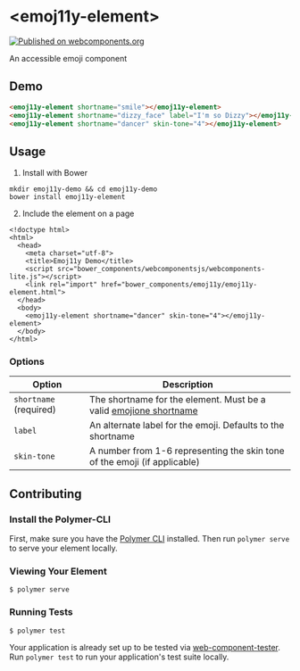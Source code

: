 # \<emoj11y-element\>

[![Published on webcomponents.org](https://img.shields.io/badge/webcomponents.org-published-blue.svg)](https://www.webcomponents.org/element/ireade/emoj11y)

An accessible emoji component

## Demo

<!--
```
<custom-element-demo></custom-element-demo>
  <template>
    <style>
      emoj11y-element {
        margin-top: 20px;
        font-size: 20px;
      }
    </style>
    <link rel="import" href="emoj11y-element.html">
    <next-code-block></next-code-block>
  </template>
</custom-element-demo>
```
-->
```html
<emoj11y-element shortname="smile"></emoj11y-element>
<emoj11y-element shortname="dizzy_face" label="I'm so Dizzy"></emoj11y-element>
<emoj11y-element shortname="dancer" skin-tone="4"></emoj11y-element>
```

## Usage

1. Install with Bower

```
mkdir emoj11y-demo && cd emoj11y-demo
bower install emoj11y-element
```

2. Include the element on a page

```
<!doctype html>
<html>
  <head>
    <meta charset="utf-8">
    <title>Emoj11y Demo</title>
    <script src="bower_components/webcomponentsjs/webcomponents-lite.js"></script>
    <link rel="import" href="bower_components/emoj11y/emoj11y-element.html">
  </head>
  <body>
    <emoj11y-element shortname="dancer" skin-tone="4"></emoj11y-element>
  </body>
</html>
```

### Options

Option | Description
-------|------------
`shortname` (required) | The shortname for the element. Must be a valid [emojione shortname](https://www.emojione.com/emoji/v3)
`label` | An alternate label for the emoji. Defaults to the shortname
`skin-tone` | A number from 1-6 representing the skin tone of the emoji (if applicable)

## Contributing

### Install the Polymer-CLI

First, make sure you have the [Polymer CLI](https://www.npmjs.com/package/polymer-cli) installed. Then run `polymer serve` to serve your element locally.

### Viewing Your Element

```
$ polymer serve
```

### Running Tests

```
$ polymer test
```

Your application is already set up to be tested via [web-component-tester](https://github.com/Polymer/web-component-tester). Run `polymer test` to run your application's test suite locally.
